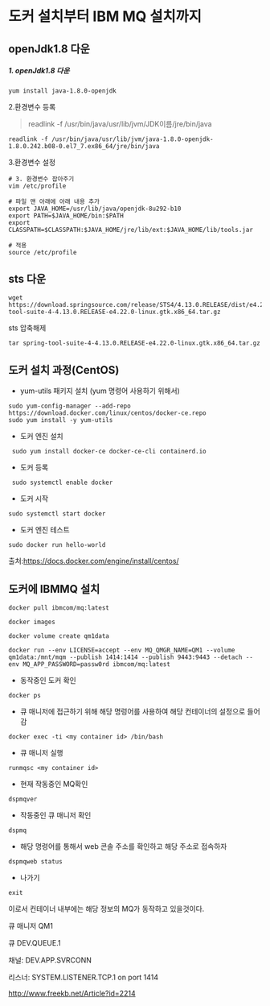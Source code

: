 

# 도커 설치부터 IBM MQ 설치까지 

## openJdk1.8 다운

##### 1. openJdk1.8 다운

```
yum install java-1.8.0-openjdk
```



2.환경변수 등록

> readlink -f /usr/bin/java/usr/lib/jvm/JDK이름/jre/bin/java

```
readlink -f /usr/bin/java/usr/lib/jvm/java-1.8.0-openjdk-1.8.0.242.b08-0.el7_7.ex86_64/jre/bin/java
```



3.환경변수 설정

```
# 3. 환경변수 잡아주기
vim /etc/profile

# 파일 맨 아래에 아래 내용 추가
export JAVA_HOME=/usr/lib/java/openjdk-8u292-b10
export PATH=$JAVA_HOME/bin:$PATH
export CLASSPATH=$CLASSPATH:$JAVA_HOME/jre/lib/ext:$JAVA_HOME/lib/tools.jar

# 적용
source /etc/profile
```



## sts 다운

```
wget https://download.springsource.com/release/STS4/4.13.0.RELEASE/dist/e4.22/spring-tool-suite-4-4.13.0.RELEASE-e4.22.0-linux.gtk.x86_64.tar.gz
```

sts 압축해제

```
tar spring-tool-suite-4-4.13.0.RELEASE-e4.22.0-linux.gtk.x86_64.tar.gz
```







## 도커 설치 과정(CentOS)

- yum-utils 패키지 설치 (yum 명령어 사용하기 위해서)

```
sudo yum-config-manager --add-repo https://download.docker.com/linux/centos/docker-ce.repo
sudo yum install -y yum-utils
```

- 도커 엔진 설치

```
 sudo yum install docker-ce docker-ce-cli containerd.io
```

- 도커 등록

```
 sudo systemctl enable docker
```

- 도커 시작

```
sudo systemctl start docker
```

- 도커 엔진 테스트

```
sudo docker run hello-world
```

출처:https://docs.docker.com/engine/install/centos/



## 도커에 IBMMQ 설치

```
docker pull ibmcom/mq:latest
```

```
docker images
```

```
docker volume create qm1data
```

```
docker run --env LICENSE=accept --env MQ_QMGR_NAME=QM1 --volume qm1data:/mnt/mqm --publish 1414:1414 --publish 9443:9443 --detach --env MQ_APP_PASSWORD=passw0rd ibmcom/mq:latest
```

- 동작중인 도커 확인

```
docker ps
```

- 큐 매니저에 접근하기 위해 해당 명렁어를 사용하여 해당 컨테이너의 설정으로 들어감

```
docker exec -ti <my container id> /bin/bash
```

- 큐 매니저 실행

```
runmqsc <my container id>
```

- 현재 작동중인 MQ확인

```
dspmqver
```

- 작동중인 큐 매니저 확인

```
dspmq
```

- 해당 명령어를 통해서 web 콘솔 주소를 확인하고 해당 주소로 접속하자

```
dspmqweb status
```

- 나가기

```
exit
```



이로서 컨테이너 내부에는 해당 정보의 MQ가 동작하고 있을것이다.

큐 매니저  QM1

큐 DEV.QUEUE.1

채널: DEV.APP.SVRCONN

리스너: SYSTEM.LISTENER.TCP.1 on port 1414

http://www.freekb.net/Article?id=2214



